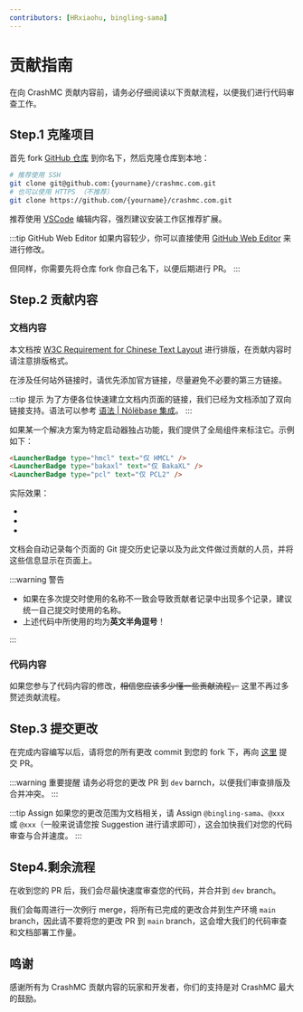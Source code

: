 ```yaml
---
contributors: [HRxiaohu, bingling-sama]
---
```


# 贡献指南

在向 CrashMC 贡献内容前，请务必仔细阅读以下贡献流程，以便我们进行代码审查工作。

## Step.1 克隆项目

首先 fork [GitHub 仓库](https://github.com/GlobeMC/crashmc.com) 到你名下，然后克隆仓库到本地：

```bash
# 推荐使用 SSH
git clone git@github.com:{yourname}/crashmc.com.git
# 也可以使用 HTTPS （不推荐）
git clone https://github.com/{yourname}/crashmc.com.git 
```

推荐使用 [VSCode](https://code.visualstudio.com/) 编辑内容，强烈建议安装工作区推荐扩展。

:::tip GitHub Web Editor
如果内容较少，你可以直接使用 [GitHub Web Editor](https://github.dev) 来进行修改。

但同样，你需要先将仓库 fork 你自己名下，以便后期进行 PR。
:::

## Step.2 贡献内容

### 文档内容

本文档按 [W3C Requirement for Chinese Text Layout](https://www.w3.org/International/clreq/) 进行排版，在贡献内容时请注意排版格式。

在涉及任何站外链接时，请优先添加官方链接，尽量避免不必要的第三方链接。

:::tip 提示
为了方便各位快速建立文档内页面的链接，我们已经为文档添加了双向链接支持。语法可以参考 [语法 | Nólëbase 集成](https://nolebase-integrations.ayaka.io/pages/zh-CN/integrations/markdown-it-bi-directional-links/syntax.html)。
:::

如果某一个解决方案为特定启动器独占功能，我们提供了全局组件来标注它。示例如下：

```markdown
<LauncherBadge type="hmcl" text="仅 HMCL" />
<LauncherBadge type="bakaxl" text="仅 BakaXL" />
<LauncherBadge type="pcl" text="仅 PCL2" />
```

实际效果：

- <LauncherBadge type="hmcl" text="仅 HMCL" />
- <LauncherBadge type="bakaxl" text="仅 BakaXL" />
- <LauncherBadge type="pcl" text="仅 PCL2" />

文档会自动记录每个页面的 Git 提交历史记录以及为此文件做过贡献的人员，并将这些信息显示在页面上。

:::warning 警告

- 如果在多次提交时使用的名称不一致会导致贡献者记录中出现多个记录，建议统一自己提交时使用的名称。
- 上述代码中所使用的均为**英文半角逗号**！

:::

### 代码内容

如果您参与了代码内容的修改，~~相信您应该多少懂一些贡献流程，~~ 这里不再过多赘述贡献流程。

## Step.3 提交更改

在完成内容编写以后，请将您的所有更改 commit 到您的 fork 下，再向 [这里](https://github.com/GlobeMC/crashmc.com/tree/dev) 提交 PR。

:::warning 重要提醒
请务必将您的更改 PR 到 `dev` barnch，以便我们审查排版及合并冲突。
:::

:::tip Assign
如果您的更改范围为文档相关，请 Assign `@bingling-sama`、`@xxx` 或 `@xxx`（一般来说请您按 Suggestion 进行请求即可），这会加快我们对您的代码审查与合并速度。
:::

## Step4.剩余流程

在收到您的 PR 后，我们会尽最快速度审查您的代码，并合并到 `dev` branch。

我们会每周进行一次例行 merge，将所有已完成的更改合并到生产环境 `main` branch，因此请不要将您的更改 PR 到 `main` branch，这会增大我们的代码审查和文档部署工作量。

## 鸣谢

感谢所有为 CrashMC 贡献内容的玩家和开发者，你们的支持是对 CrashMC 最大的鼓励。
